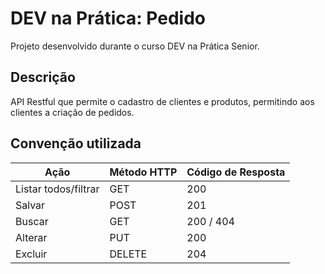 # DEV na Prática: Pedido

Projeto desenvolvido durante o curso DEV na Prática Senior.

## Descrição

API Restful que permite o cadastro de clientes e produtos, permitindo aos clientes a criação de pedidos.

## Convenção utilizada

Ação | Método HTTP | Código de Resposta
------------- | ------------- | ------------- |
Listar todos/filtrar  | GET | 200 
Salvar  | POST | 201
Buscar | GET | 200 / 404
Alterar | PUT | 200
Excluir | DELETE | 204


